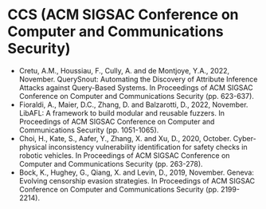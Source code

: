 # CCS (ACM SIGSAC Conference on Computer and Communications Security)

* Cretu, A.M., Houssiau, F., Cully, A. and de Montjoye, Y.A., 2022, November. QuerySnout: Automating the Discovery of Attribute Inference Attacks against Query-Based Systems. In Proceedings of ACM SIGSAC Conference on Computer and Communications Security (pp. 623-637).
* Fioraldi, A., Maier, D.C., Zhang, D. and Balzarotti, D., 2022, November. LibAFL: A framework to build modular and reusable fuzzers. In Proceedings of ACM SIGSAC Conference on Computer and Communications Security (pp. 1051-1065).
* Choi, H., Kate, S., Aafer, Y., Zhang, X. and Xu, D., 2020, October. Cyber-physical inconsistency vulnerability identification for safety checks in robotic vehicles. In Proceedings of ACM SIGSAC Conference on Computer and Communications Security (pp. 263-278).
* Bock, K., Hughey, G., Qiang, X. and Levin, D., 2019, November. Geneva: Evolving censorship evasion strategies. In Proceedings of ACM SIGSAC Conference on Computer and Communications Security (pp. 2199-2214).
